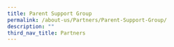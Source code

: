 ```yaml
---
title: Parent Support Group
permalink: /about-us/Partners/Parent-Support-Group/
description: ""
third_nav_title: Partners
---
```

